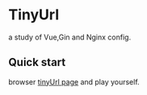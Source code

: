# TinyUrl

a study of Vue,Gin and Nginx config.

## Quick start
browser [tinyUrl page](http://tinyurl.adolphlwq.xyz) and play yourself.
